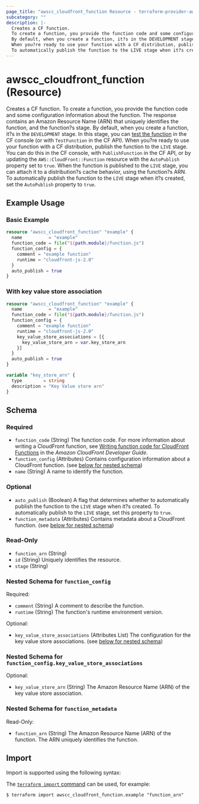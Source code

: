 ```yaml
---
page_title: "awscc_cloudfront_function Resource - terraform-provider-awscc"
subcategory: ""
description: |-
  Creates a CF function.
  To create a function, you provide the function code and some configuration information about the function. The response contains an Amazon Resource Name (ARN) that uniquely identifies the function, and the function?s stage.
  By default, when you create a function, it?s in the DEVELOPMENT stage. In this stage, you can test the function https://docs.aws.amazon.com/AmazonCloudFront/latest/DeveloperGuide/test-function.html in the CF console (or with TestFunction in the CF API).
  When you?re ready to use your function with a CF distribution, publish the function to the LIVE stage. You can do this in the CF console, with PublishFunction in the CF API, or by updating the AWS::CloudFront::Function resource with the AutoPublish property set to true. When the function is published to the LIVE stage, you can attach it to a distribution?s cache behavior, using the function?s ARN.
  To automatically publish the function to the LIVE stage when it?s created, set the AutoPublish property to true.
---
```


# awscc_cloudfront_function (Resource)

Creates a CF function.
 To create a function, you provide the function code and some configuration information about the function. The response contains an Amazon Resource Name (ARN) that uniquely identifies the function, and the function?s stage.
 By default, when you create a function, it?s in the ``DEVELOPMENT`` stage. In this stage, you can [test the function](https://docs.aws.amazon.com/AmazonCloudFront/latest/DeveloperGuide/test-function.html) in the CF console (or with ``TestFunction`` in the CF API).
 When you?re ready to use your function with a CF distribution, publish the function to the ``LIVE`` stage. You can do this in the CF console, with ``PublishFunction`` in the CF API, or by updating the ``AWS::CloudFront::Function`` resource with the ``AutoPublish`` property set to ``true``. When the function is published to the ``LIVE`` stage, you can attach it to a distribution?s cache behavior, using the function?s ARN.
 To automatically publish the function to the ``LIVE`` stage when it?s created, set the ``AutoPublish`` property to ``true``.

## Example Usage

### Basic Example

```terraform
resource "awscc_cloudfront_function" "example" {
  name          = "example"
  function_code = file("${path.module}/function.js")
  function_config = {
    comment = "example function"
    runtime = "cloudfront-js-2.0"
  }
  auto_publish = true
}
```

### With key value store association

```terraform
resource "awscc_cloudfront_function" "example" {
  name          = "example"
  function_code = file("${path.module}/function.js")
  function_config = {
    comment = "example function"
    runtime = "cloudfront-js-2.0"
    key_value_store_associations = [{
      key_value_store_arn = var.key_store_arn
    }]
  }
  auto_publish = true
}

variable "key_store_arn" {
  type        = string
  description = "Key Value store arn"
}
```

<!-- schema generated by tfplugindocs -->
## Schema

### Required

- `function_code` (String) The function code. For more information about writing a CloudFront function, see [Writing function code for CloudFront Functions](https://docs.aws.amazon.com/AmazonCloudFront/latest/DeveloperGuide/writing-function-code.html) in the *Amazon CloudFront Developer Guide*.
- `function_config` (Attributes) Contains configuration information about a CloudFront function. (see [below for nested schema](#nestedatt--function_config))
- `name` (String) A name to identify the function.

### Optional

- `auto_publish` (Boolean) A flag that determines whether to automatically publish the function to the ``LIVE`` stage when it?s created. To automatically publish to the ``LIVE`` stage, set this property to ``true``.
- `function_metadata` (Attributes) Contains metadata about a CloudFront function. (see [below for nested schema](#nestedatt--function_metadata))

### Read-Only

- `function_arn` (String)
- `id` (String) Uniquely identifies the resource.
- `stage` (String)

<a id="nestedatt--function_config"></a>
### Nested Schema for `function_config`

Required:

- `comment` (String) A comment to describe the function.
- `runtime` (String) The function's runtime environment version.

Optional:

- `key_value_store_associations` (Attributes List) The configuration for the key value store associations. (see [below for nested schema](#nestedatt--function_config--key_value_store_associations))

<a id="nestedatt--function_config--key_value_store_associations"></a>
### Nested Schema for `function_config.key_value_store_associations`

Optional:

- `key_value_store_arn` (String) The Amazon Resource Name (ARN) of the key value store association.



<a id="nestedatt--function_metadata"></a>
### Nested Schema for `function_metadata`

Read-Only:

- `function_arn` (String) The Amazon Resource Name (ARN) of the function. The ARN uniquely identifies the function.

## Import

Import is supported using the following syntax:

The [`terraform import` command](https://developer.hashicorp.com/terraform/cli/commands/import) can be used, for example:

```shell
$ terraform import awscc_cloudfront_function.example "function_arn"
```